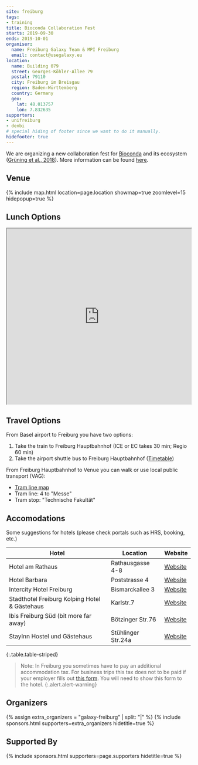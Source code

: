```yaml
---
site: freiburg
tags:
- training
title: Bioconda Collaboration Fest
starts: 2019-09-30
ends: 2019-10-01
organiser:
  name: Freiburg Galaxy Team & MPI Freiburg
  email: contact@usegalaxy.eu
location:
  name: Building 079
  street: Georges-Köhler-Allee 79
  postal: 79110
  city: Freiburg im Breisgau
  region: Baden-Württemberg
  country: Germany
  geo:
    lat: 48.013757
    lon: 7.832635
supporters:
- unifreiburg
- denbi
# special hiding of footer since we want to do it manually.
hidefooter: true
---
```


We are organizing a new collaboration fest for [Bioconda](https://bioconda.github.io/) and its ecosystem ([Grüning et al., 2018](https://www.ncbi.nlm.nih.gov/pubmed/29967506)).  More information can be found [here](https://github.com/bioconda/bioconda-recipes/issues/16858). 

## Venue

{% include map.html location=page.location showmap=true zoomlevel=15 hidepopup=true %}

<!-- # Important notes -->

<!-- ## Program: -->

## Lunch Options

<iframe src="https://www.google.com/maps/d/embed?mid=1Uf3CnJGR4LiUFfjs84nBwD7XyGW5H_je&hl" width="100%" height="480"></iframe>

<!-- ## Preparation -->

## Travel Options

From Basel airport to Freiburg you have two options:

1. Take the train to Freiburg Hauptbahnhof (ICE or EC takes 30 min; Regio 60 min)
2. Take the airport shuttle bus to Freiburg Hauptbahnhof ([Timetable](https://www.freiburger-reisedienst.de/en/airportbus/timetable.php))

From Freiburg Hauptbahnhof to Venue you can walk or use local public transport (VAG):

- [Tram line map](http://www.vag-freiburg.de/fahrplan-linien/netzplaene/liniennetzplan.html)
- Tram line: 4 to "Messe"
- Tram stop: "Technische Fakultät"

## Accomodations

Some suggestions for hotels (please check portals such as HRS, booking, etc.)

Hotel                                         | Location           | Website
--------------------------------------------- | ------------------ | ----------
Hotel am Rathaus                              | Rathausgasse 4-8   | [Website](http://www.am-rathaus.de/)
Hotel Barbara                                 | Poststrasse 4      | [Website](http://www.hotel-barbara.de/)
Intercity Hotel Freiburg                      | Bismarckallee 3    | [Website](http://de.intercityhotel.com/Freiburg/InterCityHotel-Freiburg)
Stadthotel Freiburg Kolping Hotel & Gästehaus | Karlstr.7          | [Website](http://www.hotel-freiburg.de/)
Ibis Freiburg Süd (bit more far away)         | Bötzinger Str.76   | [Website](http://www.accorhotels.com/de/hotel-2656-ibis-budget-freiburg-sued/index.shtml)
StayInn Hostel und Gästehaus                  | Stühlinger Str.24a | [Website](http://www.stayinn-freiburg.de/hostel-und-gaestehaus/)
{:.table.table-striped}

<!-- TODO: map -->

> Note:
> In Freiburg you sometimes have to pay an additional accommodation tax. For business trips this tax does not
> to be paid if your employer fills out [this form](http://www.freiburg.de/servicebw/UebernachtungSt_Arbeitgeberbescheinigung.pdf). You will need to show this form to the hotel.
{:.alert.alert-warning}

## Organizers

{% assign extra_organizers =  "galaxy-freiburg" | split: "|"  %}
{% include sponsors.html supporters=extra_organizers hidetitle=true %}

## Supported By

{% include sponsors.html supporters=page.supporters hidetitle=true %}